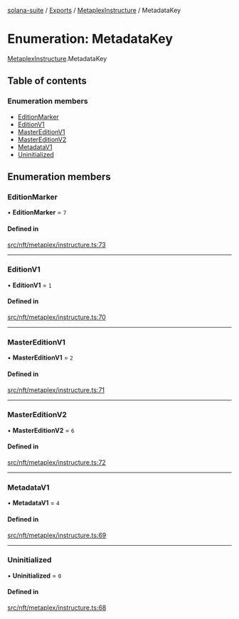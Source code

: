 [solana-suite](../README.md) / [Exports](../modules.md) / [MetaplexInstructure](../modules/MetaplexInstructure.md) / MetadataKey

# Enumeration: MetadataKey

[MetaplexInstructure](../modules/MetaplexInstructure.md).MetadataKey

## Table of contents

### Enumeration members

- [EditionMarker](MetaplexInstructure.MetadataKey.md#editionmarker)
- [EditionV1](MetaplexInstructure.MetadataKey.md#editionv1)
- [MasterEditionV1](MetaplexInstructure.MetadataKey.md#mastereditionv1)
- [MasterEditionV2](MetaplexInstructure.MetadataKey.md#mastereditionv2)
- [MetadataV1](MetaplexInstructure.MetadataKey.md#metadatav1)
- [Uninitialized](MetaplexInstructure.MetadataKey.md#uninitialized)

## Enumeration members

### EditionMarker

• **EditionMarker** = `7`

#### Defined in

[src/nft/metaplex/instructure.ts:73](https://github.com/fukaoi/solana-suite/blob/d1cae4f/src/nft/metaplex/instructure.ts#L73)

___

### EditionV1

• **EditionV1** = `1`

#### Defined in

[src/nft/metaplex/instructure.ts:70](https://github.com/fukaoi/solana-suite/blob/d1cae4f/src/nft/metaplex/instructure.ts#L70)

___

### MasterEditionV1

• **MasterEditionV1** = `2`

#### Defined in

[src/nft/metaplex/instructure.ts:71](https://github.com/fukaoi/solana-suite/blob/d1cae4f/src/nft/metaplex/instructure.ts#L71)

___

### MasterEditionV2

• **MasterEditionV2** = `6`

#### Defined in

[src/nft/metaplex/instructure.ts:72](https://github.com/fukaoi/solana-suite/blob/d1cae4f/src/nft/metaplex/instructure.ts#L72)

___

### MetadataV1

• **MetadataV1** = `4`

#### Defined in

[src/nft/metaplex/instructure.ts:69](https://github.com/fukaoi/solana-suite/blob/d1cae4f/src/nft/metaplex/instructure.ts#L69)

___

### Uninitialized

• **Uninitialized** = `0`

#### Defined in

[src/nft/metaplex/instructure.ts:68](https://github.com/fukaoi/solana-suite/blob/d1cae4f/src/nft/metaplex/instructure.ts#L68)
